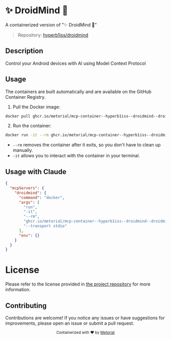 
# ✨ DroidMind 🤖

A containerized version of "✨ DroidMind 🤖"

> Repository: [hyperb1iss/droidmind](https://github.com/hyperb1iss/droidmind)

## Description

Control your Android devices with AI using Model Context Protocol


## Usage

The containers are built automatically and are available on the GitHub Container Registry.

1. Pull the Docker image:

```bash
docker pull ghcr.io/metorial/mcp-container--hyperb1iss--droidmind--droidmind
```

2. Run the container:

```bash
docker run -it --rm ghcr.io/metorial/mcp-container--hyperb1iss--droidmind--droidmind --transport stdio
```

- `--rm` removes the container after it exits, so you don't have to clean up manually.
- `-it` allows you to interact with the container in your terminal.



## Usage with Claude

```json
{
  "mcpServers": {
    "droidmind": {
      "command": "docker",
      "args": [
        "run",
        "-it",
        "--rm",
        "ghcr.io/metorial/mcp-container--hyperb1iss--droidmind--droidmind",
        "--transport stdio"
      ],
      "env": {}
    }
  }
}
```

# License

Please refer to the license provided in [the project repository](https://github.com/hyperb1iss/droidmind) for more information.

## Contributing

Contributions are welcome! If you notice any issues or have suggestions for improvements, please open an issue or submit a pull request.

<div align="center">
  <sub>Containerized with ❤️ by <a href="https://metorial.com">Metorial</a></sub>
</div>
  